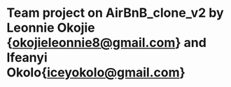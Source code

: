 # Team project on AirBnB_clone_v2 by Leonnie Okojie {okojieleonnie8@gmail.com} and Ifeanyi Okolo{iceyokolo@gmail.com}
